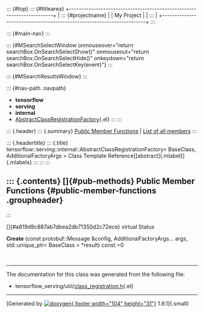::: {#top}
::: {#titlearea}
+-----------------------------------------------------------------------+
| ::: {#projectname}                                                    |
| My Project                                                            |
| :::                                                                   |
+-----------------------------------------------------------------------+
:::

::: {#main-nav}
:::

::: {#MSearchSelectWindow onmouseover="return searchBox.OnSearchSelectShow()" onmouseout="return searchBox.OnSearchSelectHide()" onkeydown="return searchBox.OnSearchSelectKey(event)"}
:::

::: {#MSearchResultsWindow}
:::

::: {#nav-path .navpath}
-   **tensorflow**
-   **serving**
-   **internal**
-   [AbstractClassRegistrationFactory](classtensorflow_1_1serving_1_1internal_1_1AbstractClassRegistrationFactory.html){.el}
:::
:::

::: {.header}
::: {.summary}
[Public Member Functions](#pub-methods) \| [List of all
members](classtensorflow_1_1serving_1_1internal_1_1AbstractClassRegistrationFactory-members.html)
:::

::: {.headertitle}
::: {.title}
tensorflow::serving::internal::AbstractClassRegistrationFactory\<
BaseClass, AdditionalFactoryArgs \> Class Template
Reference[[abstract]{.mlabel}]{.mlabels}
:::
:::
:::

::: {.contents}
[]{#pub-methods} Public Member Functions {#public-member-functions .groupheader}
----------------------------------------
:::

[]{#a819d9c887ab7dbea2db71350d2c72ece} virtual Status 

**Create** (const protobuf::Message &config, AdditionalFactoryArgs\...
args, std::unique\_ptr\< BaseClass \> \*result) const =0

 

------------------------------------------------------------------------

The documentation for this class was generated from the following file:

-   tensorflow\_serving/util/[class\_registration.h](class__registration_8h_source.html){.el}

------------------------------------------------------------------------

[Generated by [![doxygen](doxygen.svg){.footer width="104"
height="31"}](https://www.doxygen.org/index.html) 1.9.1]{.small}

